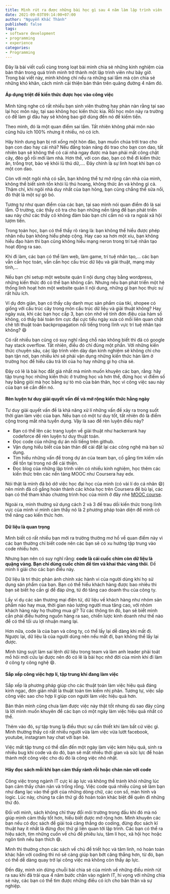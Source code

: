 ```yaml
---
title: Mình rút ra được những bài học gì sau 4 năm làm lập trình viên | Phần 2
date: 2021-09-03T09:14:00+07:00
author: "Nguyễn Khắc Thành"
published: false 
tags:
- software development
- programming
- experience
categories:
- Programming
---
```


Đây là bài viết cuối cùng trong loạt bài mình chia sẻ những kinh nghiệm của bản thân trong quá trình mình trở thành một lập trình viên như bây giờ.
Trong bài viết này, mình không chỉ nếu ra những sai lầm mà còn chia sẻ những khó khăn, cách mình cải thiện bản thân trên quãng đường 4 năm đó.

<!--More-->


#### Áp dụng triệt để kiến thức được học vào công việc

Mình từng nghe có rất nhiều bạn sinh viên thường hay phàn nàn rằng tại sao lại học môn này, tại sao không học kiến thức kia. Rồi học môn này ra trường có để làm gì đâu hay sẽ không bao giờ  dùng đến nó để kiếm tiền.

Theo mình, đó là một quan điểm sai lầm. Tất nhiên không phải môn nào cũng hữu ích 100% nhưng ít nhiều, nó có ích.

Hãy hình dung bạn bị rơi xống một hòn đảo, bạn muốn chúa trời trao cho bạn con dao hay cái nhà? Nếu đấng toàn năng đó trao cho bạn con dao, tất nhiên bạn sẽ không thể có cái nhà ngay được mà bạn phải mất công chặt cây, đẽo gỗ rồi mới làm nhà. Hơn thế, với con dao, bạn có thể đi kiếm thức ăn, trồng trọt, bảo vệ khỏi lũ thú dữ,.... Đây chính là sự linh hoạt khi bạn có một con dao.

Còn với một ngôi nhà có sẵn, bạn không thể tự mở rộng căn nhà của mình, không thể biết sinh tồn khỏi lũ thú hoang, không thức ăn và không gì cả. Thậm chí, khi ngôi nhà duy nhất của bạn hỏng, bạn cũng chẳng thể sửa nổi, đó thật là một sự gò bó.

Tương tự như quan điểm của các bạn, tại sao mình nói quan điểm đó là sai lầm. Ở trường, các thầy cô tra cho bạn những nền tảng để bạn phát triển sau này chứ các thầy cô không đảm bảo bạn chỉ cầm nó và ra ngoài xã hội lượm tiền.

Trong toán học, bạn có thể thấy rõ ràng là: bạn không thể hiểu được phép nhân nếu bạn không hiểu phép cộng. Hay cao xa hơn một xíu, bạn không hiểu đạo hàm thì bạn cũng không hiểu mạng neron trong trí tuệ nhân tạo hoạt động ra sao.

Khi đi làm, các bạn có thể làm web, làm game, trí tuệ nhân tạo,... các bạn vẫn cần học toán, vẫn cần học cấu trúc dữ liệu và giải thuật, mạng máy tính,...

Nếu bạn chỉ setup một website quản lí nội dung chạy bằng wordpress, những kiến thức đó có thể bạn không cần. Nhưng nếu bạn phát triển một hệ thống linh hoạt hơn một website quản lí nội dung, những gì bạn học thực sự rất hữu ích.

Ví dụ đơn giản, bạn có thấy cây danh mục sản phẩm của tiki, shopee có giống với cấu trúc cây trong môn cấu trúc dữ liệu và giải thuật không? Hay ngày xưa, khi các bạn học cấp 3, bạn còn nhớ về tính đơn điệu của hàm số không, có thấy bài toán tìm cực đại cực tiểu ngày xưa có mối liên quan chặt chẽ tới thuật toán backpropagation nổi tiếng trong lĩnh vực trí tuệ nhân tạo không? :smile:

Có rất nhiều bạn cũng có suy nghĩ rằng chỗ nào không biết thì đã có google hay stack overflow. Tất nhiên, điều đó chỉ đúng một phần. Với những kiến thức chuyên sâu, các lập trình viên dày dạn kinh nghiệm sẽ không chỉ cho bạn tận nơi, bạn nhiều khi sẽ phải vận dụng những kiến thức hàn lâm ở trường học để hiểu câu trả lời của họ hay những gì họ chia sẻ.

Đây có lẽ là bài học đắt giá nhất mà mình muốn khuyên các bạn, rằng: hãy tập trung học những kiến thức ở trường học và hơn thế, đừng học vì điểm số hay bằng giỏi mà học bằng sự tò mò của bản thân, học vì công việc sau này của bạn sẽ cần đến nó.


#### Rèn luyện tư duy giải quyết vấn đề  và mở rộng kiến thức hằng ngày

Tư duy giải quyết vấn đề là khả năng xử lí những vấn đề xảy ra trong suốt thời gian làm việc của bạn. Nếu bạn có một tư duy tốt, tất nhiên đó là điểm cộng trong mắt nhà tuyển dụng. Vậy là sao để rèn luyện điều này?

- Bạn có thể lên các trang luyện về giải thuật như hackerrank hay codeforce để rèn luyện tư duy thuật toán.
- Đọc code của những dự án nổi tiếng trên github.
- Vận dụng hiểu biết của bản thân để cài đặt lại các công nghệ mà bạn sử dụng.
- Tìm hiểu những vấn đề trong dự án của team bạn, cố gắng tìm kiếm vấn đề  tồn tại trong nó để cải thiện.
- Đọc blog của những lập trình viên có nhiều kinh nghiệm, học thêm các kiến thức trên các nền tảng MOOC như Coursera hay edx.

Nói thật là mình đã bỏ dở việc học đại học của mình (có vài lí do cá nhân :smile:) nên mình đã cố gắng hoàn thành các khóa học trên Coursera đề bù lại, các bạn có thể tham khảo chương trình học của mình ở đây nhé [MOOC course](https://github.com/magiskboy/mooc).

Ngoài ra, mình thường sử dụng cách 2 và 3 để trau dồi kiến thức trong lĩnh vực của mình vì mình cảm thấy nó là 2 phương pháp toàn diện để mình có thể nâng cao kiến thức hơn.


#### Dữ liệu là quan trọng

Mình biết có rất nhiều bạn mới ra trường thường mơ hồ về quan điểm này vì các bạn thường chỉ biết code nên các bạn sẽ có xu hướng tập trung vào code nhiều hơn.

Nhưng bạn nên có suy nghĩ rằng: **code là  cái cuốc chim còn dữ liệu là quặng vàng. Bạn chỉ dùng cuốc chim để tìm và khai thác vàng thôi**. Để mình lí giải cho các bạn điều này.

Dữ liệu là tri thức phản ánh chính xác hành vi của người dùng khi họ sử dụng sản phẩm của bạn. Bạn có thể hiểu khách hàng được bao nhiêu thì bạn sẽ biết họ cần gì để đáp ứng, từ đó tăng cao doanh thu của công ty.

Lấy ví dụ các sàn thương mại điện tử, dữ liệu về khách hàng như nhóm sản phẩm nào hay mua, thời gian nào lượng người mua tăng cao, với nhóm khách hàng này họ thường mua gì? Từ các thông tin đó, bạn sẽ biết mình cần phải điều hướng nguồn hàng ra sao, chiến lược kinh doanh như thế nào để có thể tối ưu lợi nhuận mang lại. 

Hơn nữa, code là của bạn và công ty, có thể lấy lại dễ dàng khi mất đi. Ngược lại, dữ liệu là của người dùng nên nếu mất đi, bạn không thể lấy lại được.

Mình từng suýt làm sai lệnh dữ liệu trong team và làm anh leader phải toát mồ hôi mới cứu lại được nên đó có lẽ là bài học nhớ đời của mình khi đi làm ở công ty công nghệ :smile:.


#### Sắp xếp công việc hợp lí, tập trung khi đang làm việc

Sắp xếp là phương pháp giúp cho các thuật toán làm việc hiệu quả đáng kinh ngạc, đơn giản nhất là thuật toán tìm kiếm nhị phân. Tương tự, việc sắp công việc sao cho hợp lí giúp con người làm việc hiệu quả hơn.

Bản thân mình cũng chưa làm được việc này thật tốt nhưng dù sao đây cũng là lời mình muốn khuyên để các bạn có một ngày làm việc hiệu quả nhất có thể.

Thêm vào đó, sự tập trung là điều thực sự cần thiết khi làm bất cứ  việc gì. Mình thường thấy có rất nhiều người vừa làm việc vừa lướt facebook, youtube, instagram hay chat với bạn bè.

Việc mất tập trung có thể dẫn đến một ngày làm việc kém hiệu quả, sinh ra nhiều bug khi code và do đó, bạn sẽ mất nhiều thời gian và sức lực để hoàn thành một công việc cho dù đó là công việc nhỏ nhặt. 


#### Hãy đọc sách mỗi khi bạn cảm thấy rảnh rỗi hoặc chán nản với code 

Công việc trong ngành IT cực kì áp lực và không thể tránh khỏi những lúc bạn cảm thấy chán nản và trống rỗng. Việc code quá nhiều cũng sẽ làm bạn như đang lạc vào thế giới của những dòng chữ, các con số, màn hình và logic. Lúc này, chúng ta cần thứ gì đó hoàn toàn khác biệt để quên đi những thứ đó.

Đối với mình, sách không chỉ thay đổi môi trường trong đầu khi đó mà nó giúp mình cảm thấy tốt hơn, hiểu biết được mở rộng hơn. Mình khuyên các bạn nếu có đọc sách để giải toả căng thẳng do coding, đừng đọc sách kĩ thuật hay ít nhất là đừng đọc thứ gì liên quan tới lập trình. Các bạn có thể ra hiệu sách, tìm những cuốn về chủ đề phiêu lưu, tâm lí học, xã hội học hoặc ngôn tình nếu bạn thích :smile:.

Mình thì thường chọn các sách về chủ đề triết học và tâm linh, nó hoàn toàn khác hẳn với coding thì nó sẽ càng giúp bạn bớt căng thẳng hơn, từ đó, bạn có thể dễ dàng quay trở lại công việc mà không còn thấy áp lực.


Đến đây, mình xin dừng chuỗi bài chia sẻ của mình về những điều mình rút ra sau khi đã trải qua 4 năm bước chân vào ngành IT, hi vọng với những chia sẻ này, các bạn có thể tìm được những điều có ích cho bản thân và sự nghiệp.
